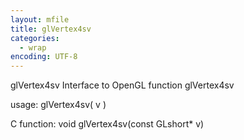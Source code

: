 ```yaml
---
layout: mfile
title: glVertex4sv
categories:
  - wrap
encoding: UTF-8
---
```


glVertex4sv  Interface to OpenGL function glVertex4sv

usage:  glVertex4sv( v )

C function:  void glVertex4sv(const GLshort\* v)
